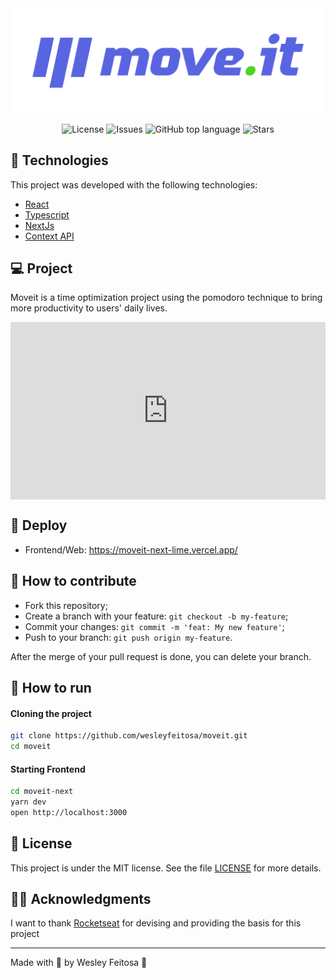 <img alt="MoveIt" src="assets/moveit.png" />

<p align="center">

  <a href="LICENSE" style="text-decoration: none">
    <img alt="License" src="https://img.shields.io/github/license/wesleyfeitosa/moveit?color=5965E0" />
  </a>

  <a href="https://github.com/wesleyfeitosa/moveit/issues" style="text-decoration: none">
    <img alt="Issues" src="https://img.shields.io/github/issues/wesleyfeitosa/moveit?color=5965E0" />
  </a>

  <a href="#" style="text-decoration: none">
    <img alt="GitHub top language" src="https://img.shields.io/github/languages/top/wesleyfeitosa/moveit?color=5965E0" />
  </a>
  
  <a href="https://github.com/wesleyfeitosa/moveit/stargazers" style="text-decoration: none">
    <img alt="Stars" src="https://img.shields.io/github/stars/wesleyfeitosa/moveit?style=social" />
  </a>

</p>

## :rocket: Technologies

This project was developed with the following technologies:

- [React](https://reactjs.org)
- [Typescript](https://www.typescriptlang.org/)
- [NextJs](https://nextjs.org/)
- [Context API](https://pt-br.reactjs.org/docs/context.html)

## 💻 Project

Moveit is a time optimization project using the pomodoro technique to bring more productivity to users' daily lives.

<div style="position: relative; padding-bottom: 56.25%; height: 0;"><iframe src="https://www.loom.com/embed/f513e75a7315448d9d36db0df1fc0e56" frameborder="0" webkitallowfullscreen mozallowfullscreen allowfullscreen style="position: absolute; top: 0; left: 0; width: 100%; height: 100%;"></iframe></div>

## :hammer: Deploy

- Frontend/Web: https://moveit-next-lime.vercel.app/

## 🤔 How to contribute

- Fork this repository;
- Create a branch with your feature: `git checkout -b my-feature`;
- Commit your changes: `git commit -m 'feat: My new feature'`;
- Push to your branch: `git push origin my-feature`.

After the merge of your pull request is done, you can delete your branch.

## 🔖 How to run

#### Cloning the project
```sh
git clone https://github.com/wesleyfeitosa/moveit.git
cd moveit
```
#### Starting Frontend
```sh
cd moveit-next
yarn dev
open http://localhost:3000
```

## :memo: License

This project is under the MIT license. See the file [LICENSE](LICENSE) for more details.

## 🙏🏼 Acknowledgments

I want to thank [Rocketseat](https://github.com/Rocketseat) for devising and providing the basis for this project

---

Made with 💜 by Wesley Feitosa :wave: 